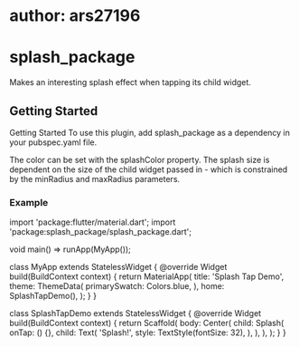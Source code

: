 # author: ars27196

# splash_package

Makes an interesting splash effect when tapping its child widget.

## Getting Started

Getting Started
To use this plugin, add splash_package as a dependency in your pubspec.yaml file.

The color can be set with the splashColor property. The splash size is dependent on the size of the child widget passed in - which is constrained by the minRadius and maxRadius parameters.

### Example
import 'package:flutter/material.dart';
import 'package:splash_package/splash_package.dart';

void main() => runApp(MyApp());

class MyApp extends StatelessWidget {
  @override
  Widget build(BuildContext context) {
    return MaterialApp(
      title: 'Splash Tap Demo',
      theme: ThemeData(
        primarySwatch: Colors.blue,
      ),
      home: SplashTapDemo(),
    );
  }
}

class SplashTapDemo extends StatelessWidget {
  @override
  Widget build(BuildContext context) {
    return Scaffold(
      body: Center(
        child: Splash(
          onTap: () {},
          child: Text(
            'Splash!',
            style: TextStyle(fontSize: 32),
          ),
        ),
      ),
    );
  }
}